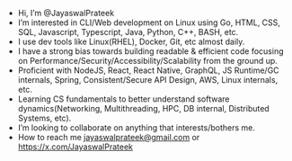 - Hi, I’m @JayaswalPrateek
- I’m interested in CLI/Web development on Linux using Go, HTML, CSS, SQL, Javascript, Typescript, Java, Python, C++, BASH, etc.
- I use dev tools like Linux(RHEL), Docker, Git, etc almost daily.
- I have a strong bias towards building readable & efficient code focusing on Performance/Security/Accessibility/Scalability from the ground up.
- Proficient with NodeJS, React, React Native, GraphQL, JS Runtime/GC internals, Spring, Consistent/Secure API Design, AWS, Linux internals, etc.
- Learning CS fundamentals to better understand software dynamics(Networking, Multithreading, HPC, DB internal, Distributed Systems, etc).
- I’m looking to collaborate on anything that interests/bothers me.
- How to reach me jayaswalprateek@gmail.com or https://x.com/JayaswalPrateek

<!---
JayaswalPrateek/JayaswalPrateek is a ✨ special ✨ repository because its `README.md` (this file) appears on your GitHub profile.
You can click the Preview link to take a look at your changes.
--->
